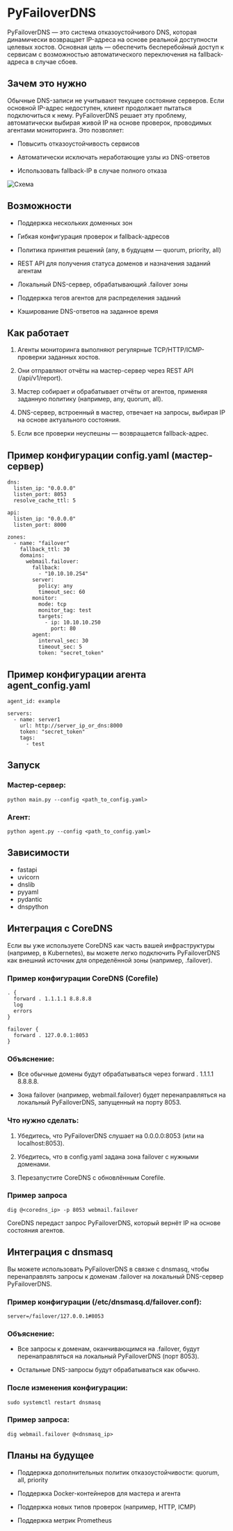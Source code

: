 # PyFailoverDNS
PyFailoverDNS — это система отказоустойчивого DNS, которая динамически возвращает IP-адреса на основе реальной доступности целевых хостов. Основная цель — обеспечить бесперебойный доступ к сервисам с возможностью автоматического переключения на fallback-адреса в случае сбоев.

## Зачем это нужно
Обычные DNS-записи не учитывают текущее состояние серверов. Если основной IP-адрес недоступен, клиент продолжает пытаться подключиться к нему. PyFailoverDNS решает эту проблему, автоматически выбирая живой IP на основе проверок, проводимых агентами мониторинга. Это позволяет:

+ Повысить отказоустойчивость сервисов

+ Автоматически исключать неработающие узлы из DNS-ответов

+ Использовать fallback-IP в случае полного отказа

![Схема](docs/image/scheme1.png)

## Возможности

+ Поддержка нескольких доменных зон

+ Гибкая конфигурация проверок и fallback-адресов

+ Политика принятия решений (any, в будущем — quorum, priority, all)

+ REST API для получения статуса доменов и назначения заданий агентам

+ Локальный DNS-сервер, обрабатывающий .failover зоны

+ Поддержка тегов агентов для распределения заданий

+ Кэширование DNS-ответов на заданное время

## Как работает
1. Агенты мониторинга выполняют регулярные TCP/HTTP/ICMP-проверки заданных хостов.

2. Они отправляют отчёты на мастер-сервер через REST API (/api/v1/report).

3. Мастер собирает и обрабатывает отчёты от агентов, применяя заданную политику (например, any, quorum, all).

4. DNS-сервер, встроенный в мастер, отвечает на запросы, выбирая IP на основе актуального состояния.

5. Если все проверки неуспешны — возвращается fallback-адрес.


## Пример конфигурации config.yaml (мастер-сервер)
```
dns:
  listen_ip: "0.0.0.0"
  listen_port: 8053
  resolve_cache_ttl: 5

api:
  listen_ip: "0.0.0.0"
  listen_port: 8000

zones:
  - name: "failover"
    fallback_ttl: 30
    domains:
      webmail.failover:
        fallback:
          - "10.10.10.254"
        server:
          policy: any
          timeout_sec: 60
        monitor:
          mode: tcp
          monitor_tag: test
          targets:
            - ip: 10.10.10.250
              port: 80
        agent:
          interval_sec: 30
          timeout_sec: 5
          token: "secret_token"
```

## Пример конфигурации агента agent_config.yaml
```
agent_id: example

servers:
  - name: server1
    url: http://server_ip_or_dns:8000
    token: "secret_token"
    tags:
      - test
```


## Запуск
### Мастер-сервер:
`python main.py --config <path_to_config.yaml>`

### Агент:
`python agent.py --config <path_to_config.yaml>`

## Зависимости
+ fastapi
+ uvicorn
+ dnslib
+ pyyaml
+ pydantic
+ dnspython

## Интеграция с CoreDNS
Если вы уже используете CoreDNS как часть вашей инфраструктуры (например, в Kubernetes), вы можете легко подключить PyFailoverDNS как внешний источник для определённой зоны (например, .failover).

### Пример конфигурации CoreDNS (Corefile)
```
. {
  forward . 1.1.1.1 8.8.8.8
  log
  errors
}

failover {
  forward . 127.0.0.1:8053
}
```

### Объяснение:
+ Все обычные домены будут обрабатываться через forward . 1.1.1.1 8.8.8.8.

+ Зона failover (например, webmail.failover) будет перенаправляться на локальный PyFailoverDNS, запущенный на порту 8053.

### Что нужно сделать:
1. Убедитесь, что PyFailoverDNS слушает на 0.0.0.0:8053 (или на localhost:8053).

2. Убедитесь, что в config.yaml задана зона failover с нужными доменами.

3. Перезапустите CoreDNS с обновлённым Corefile.

### Пример запроса
```
dig @<coredns_ip> -p 8053 webmail.failover
```

CoreDNS передаст запрос PyFailoverDNS, который вернёт IP на основе состояния агентов.

## Интеграция с dnsmasq
Вы можете использовать PyFailoverDNS в связке с dnsmasq, чтобы перенаправлять запросы к доменам .failover на локальный DNS-сервер PyFailoverDNS.

### Пример конфигурации (/etc/dnsmasq.d/failover.conf):
```
server=/failover/127.0.0.1#8053
```

### Объяснение:
+ Все запросы к доменам, оканчивающимся на .failover, будут перенаправляться на локальный PyFailoverDNS (порт 8053).

+ Остальные DNS-запросы будут обрабатываться как обычно.

### После изменения конфигурации:
`sudo systemctl restart dnsmasq`

### Пример запроса:
`dig webmail.failover @<dnsmasq_ip>`


## Планы на будущее
+ Поддержка дополнительных политик отказоустойчивости: quorum, all, priority

+ Поддержка Docker-контейнеров для мастера и агента

+ Поддержка новых типов проверок (например, HTTP, ICMP)

+ Поддержка метрик Prometheus